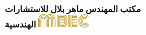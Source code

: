 #                مكتب المهندس ماهر بلال للاستشارات الهندسية                              ![alt text](logo.png)         


